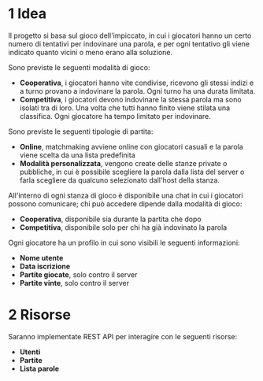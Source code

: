 # 1 Idea

Il progetto si basa sul gioco dell'impiccato, in cui i giocatori hanno un certo numero di tentativi per indovinare una parola, e per ogni tentativo gli viene indicato quanto vicini o meno erano alla soluzione.

Sono previste le seguenti modalità di gioco:
- **Cooperativa**, i giocatori hanno vite condivise, ricevono gli stessi indizi e a turno provano a indovinare la parola. Ogni turno ha una durata limitata.
-  **Competitiva**, i giocatori devono indovinare la stessa parola ma sono isolati tra di loro. Una volta che tutti hanno finito viene stilata una classifica. Ogni giocatore ha tempo limitato per indovinare.

Sono previste le seguenti tipologie di partita:
- **Online**, matchmaking avviene online con giocatori casuali e la parola viene scelta da una lista predefinita
- **Modalità personalizzata**, vengono create delle stanze private o pubbliche, in cui è possibile scegliere la parola dalla lista del server o farla scegliere da qualcuno selezionato dall'host della stanza.

All'interno di ogni stanza di gioco è disponibile una chat in cui i giocatori possono comunicare; chi può accedere dipende dalla modalità di gioco:
- **Cooperativa**, disponibile sia durante la partita che dopo
- **Competitiva**, disponibile solo per chi ha già indovinato la parola

Ogni giocatore ha un profilo in cui sono visibili le seguenti informazioni:
- **Nome utente**
- **Data iscrizione**
- **Partite giocate**, solo contro il server
- **Partite vinte**, solo contro il server

# 2 Risorse

Saranno implementate REST API per interagire con le seguenti risorse:
- **Utenti**
- **Partite**
- **Lista parole** 
